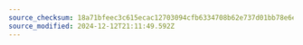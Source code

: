 ```yaml
---
source_checksum: 18a71bfeec3c615ecac12703094cfb6334708b62e737d01bb78e6e3ac7bf3192
source_modified: 2024-12-12T21:11:49.592Z
---
```


